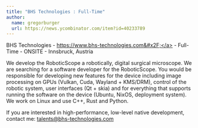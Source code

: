 ```yaml
---
title: "BHS Technologies : Full-Time"
author:
  name: gregorburger
  url: https://news.ycombinator.com/item?id=40233789
---
```

BHS Technologies - <a href="https:&#x2F;&#x2F;www.bhs-technologies.com&#x2F;" rel="nofollow">https:&#x2F;&#x2F;www.bhs-technologies.com&#x2F;</a> - Full-Time - ONSITE - Innsbruck, Austria

We develop the RoboticScope a robotically, digital surgical microscope. We are searching for a software developer for the RoboticScope. You would be responsible for developing new features for the device including image processing on GPUs (Vulkan, Cuda, Wayland + KMS&#x2F;DRM), control of the robotic system, user interfaces (Qt + skia) and for everything that supports running the software on the device (Ubuntu, NixOS, deployment system). We work on Linux and use C++, Rust and Python.

If you are interested in high-performance, low-level native development, contact me: talents@bhs-technologies.com
